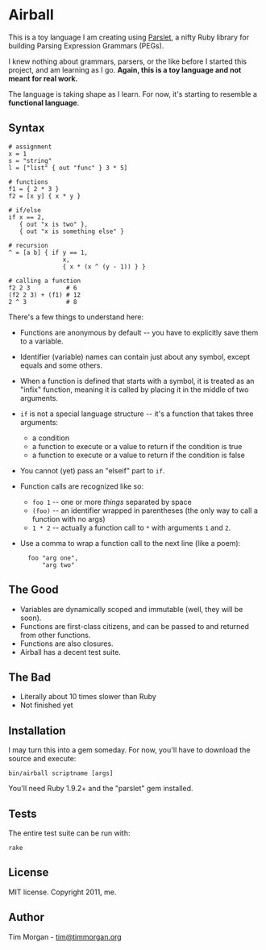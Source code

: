 # Airball

This is a toy language I am creating using [Parslet](http://kschiess.github.com/parslet/), a nifty Ruby library for building Parsing Expression Grammars (PEGs).

I knew nothing about grammars, parsers, or the like before I started this project, and am learning as I go. **Again, this is a toy language and not meant for real work.**

The language is taking shape as I learn. For now, it's starting to resemble a **functional language**.

## Syntax

    # assignment
    x = 1
    s = "string"
    l = ["list" { out "func" } 3 * 5]

    # functions
    f1 = { 2 * 3 }
    f2 = [x y] { x * y }

    # if/else
    if x == 2,
       { out "x is two" },
       { out "x is something else" }

    # recursion
    ^ = [a b] { if y == 1,
                   x,
                   { x * (x ^ (y - 1)) } }

    # calling a function
    f2 2 3          # 6
    (f2 2 3) + (f1) # 12
    2 ^ 3           # 8

There's a few things to understand here:

* Functions are anonymous by default -- you have to explicitly save them to a variable.
* Identifier (variable) names can contain just about any symbol, except equals and some others.
* When a function is defined that starts with a symbol, it is treated as an "infix" function, meaning it is called by placing it in the middle of two arguments.
* `if` is not a special language structure -- it's a function that takes three arguments:
  * a condition
  * a function to execute or a value to return if the condition is true
  * a function to execute or a value to return if the condition is false
* You cannot (yet) pass an "elseif" part to `if`.
* Function calls are recognized like so:
  * `foo 1` -- one or more *things* separated by space
  * `(foo)` -- an identifier wrapped in parentheses (the only way to call a function with no args)
  * `1 * 2` -- actually a function call to `*` with arguments `1` and `2`.
* Use a comma to wrap a function call to the next line (like a poem):

        foo "arg one",
            "arg two"

## The Good

* Variables are dynamically scoped and immutable (well, they will be soon).
* Functions are first-class citizens, and can be passed to and returned from other functions.
* Functions are also closures.
* Airball has a decent test suite.

## The Bad

* Literally about 10 times slower than Ruby
* Not finished yet

## Installation

I may turn this into a gem someday. For now, you'll have to download the source and execute:

    bin/airball scriptname [args]

You'll need Ruby 1.9.2+ and the "parslet" gem installed.

## Tests

The entire test suite can be run with:

    rake

## License

MIT license. Copyright 2011, me.

## Author

Tim Morgan - tim@timmorgan.org
